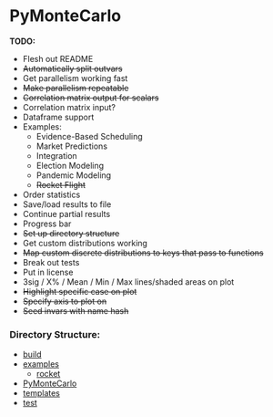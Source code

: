 # PyMonteCarlo

**TODO:**

* Flesh out README
* ~~Automatically split outvars~~
* Get parallelism working fast
* ~~Make parallelism repeatable~~
* ~~Correlation matrix output for scalars~~
* Correlation matrix input?
* Dataframe support
* Examples:
    * Evidence-Based Scheduling
    * Market Predictions
    * Integration
    * Election Modeling
    * Pandemic Modeling
    * ~~Rocket Flight~~
* Order statistics
* Save/load results to file
* Continue partial results
* Progress bar
* ~~Set up directory structure~~
* Get custom distributions working
* ~~Map custom discrete distributions to keys that pass to functions~~
* Break out tests
* Put in license
* 3sig / X% / Mean / Min / Max lines/shaded areas on plot 
* ~~Highlight specific case on plot~~
* ~~Specify axis to plot on~~
* ~~Seed invars with name hash~~

### Directory Structure:

* [build](build/README.md)
* [examples](examples/README.md)
    - [rocket](examples/rocket/README.md)
* [PyMonteCarlo](PyMonteCarlo/README.md)
* [templates](templates/README.md)
* [test](test/README.md)
